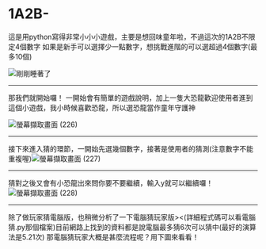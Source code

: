 # 1A2B-
這是用python寫得非常小小小遊戲，主要是想回味童年啦，不過這次的1A2B不限定4個數字
如果是新手可以選擇少一點數字，想挑戰進階的可以選超過4個數字(最多10個)

![剛剛睡著了](https://user-images.githubusercontent.com/91367098/151692056-138b6f74-42de-4c3a-a31c-a90adfdbfd90.png)
***********************************************************
那我們就開始囉！
一開始會有簡單的遊戲說明，加上一隻大恐龍歡迎使用者進到這個小遊戲，我小時候喜歡恐龍，所以選恐龍當作童年守護神

![螢幕擷取畫面 (226)](https://user-images.githubusercontent.com/91367098/151692334-82d71785-b752-40a0-ab40-3642ab0620ad.png)
***********************************************************
接下來進入猜的環節，一開始先選幾個數字，接著是使用者的猜測(注意數字不能重複喔)![螢幕擷取畫面 (227)](https://user-images.githubusercontent.com/91367098/151692599-f0ccd850-bcd1-4941-ace7-8b54a8b83613.png)
***********************************************************
猜對之後又會有小恐龍出來問你要不要繼續，輸入y就可以繼續囉！
![螢幕擷取畫面 (228)](https://user-images.githubusercontent.com/91367098/151692647-8450cf4e-8357-4157-9f19-915806278be9.png)
***********************************************************
除了做玩家猜電腦版，也稍微分析了一下電腦猜玩家版><(詳細程式碼可以看電腦猜.py那個檔案)目前網路上找到的資料都是說電腦最多猜6次可以猜中(最好的演算法是5.21次)
那電腦猜玩家大概是甚麼流程呢？用下圖來看看！

